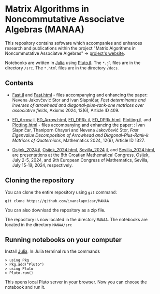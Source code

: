 # Matrix Algorithms in Noncommutative Associatve Algebras (MANAA)

This repository contains software which accompanies and enhances research and publications within the project "Matrix Algorithms in Noncommutative Associatve Algebras" $\to$ [project's website](http://manaa.fesb.unist.hr/).

Notebooks are written in [Julia](https://julialang.org) using [Pluto.jl](https://github.com/fonsp/Pluto.jl). The `*.jl` files are in the directory `/src`. The `*.html` files are in the directory `/docs`.

## Contents

* [Fast.jl](https://github.com/ivanslapnicar/MANAA/) and [Fast.html](https://ivanslapnicar.github.io/MANAA/Fast.html) - files accompanying and enhancing the paper: Nevena Jakovčević Stor and Ivan Slapničar, _Fast determinants and inverses of arrowhead and diagonal-plus-rank-one matrices over associative fields_, Axioms 2024, 13(6), Article ID 409.

* [ED_Arrow.jl](https://github.com/ivanslapnicar/MANAA/), [ED_Arrow.html](https://ivanslapnicar.github.io/MANAA/ED_Arrow.html), [ED_DPRk.jl](https://github.com/ivanslapnicar/MANAA/), [ED_DPRk.html](https://ivanslapnicar.github.io/MANAA/ED_DPRk.html), [Plotting.jl](https://github.com/ivanslapnicar/MANAA/), and [Plotting.html](https://ivanslapnicar.github.io/MANAA/Plotting.html) - files accompanying and enhancing the paper: : Ivan Slapničar, Thaniporn Chaysri and Nevena Jakovčević Stor, _Fast Eigenvalue Decomposition of Arrowhead and Diagonal-Plus-Rank-k Matrices of Quaternions_, Mathematics 2024, 12(9), Article ID 1327.

* [Osijek_2024.jl](https://github.com/ivanslapnicar/MANAA/), [Osijek_2024.html](https://ivanslapnicar.github.io/MANAA/ED_Arrow.html), [Sevilla_2024.jl](https://github.com/ivanslapnicar/MANAA/), and [Sevilla_2024.html](https://ivanslapnicar.github.io/MANAA/ED_DPRk.html), are presentations at the 8th Croatian Mathematical Congress, Osijek, July 2-5, 2024, and 9th European Congress of Mathematics, Sevilla, July 15-19, 2024, respectively.

## Cloning the repository

You can clone the entire repository using `git` command:
```
git clone https://github.com/ivanslapnicar/MANAA
```
You can also download the repository as a zip file.

The repository is now located in the directory  `MANAA`. The notebooks are located in the directory `MANAA/src`

## Running notebooks on your computer

Install [Julia](https://julialang.org/downloads/). In Julia terminal run the commands
```
> using Pkg
> Pkg.add("Pluto")
> using Pluto
> Pluto.run()
```
This opens local Pluto server in your browser. Now you can choose the notebook and run it.
